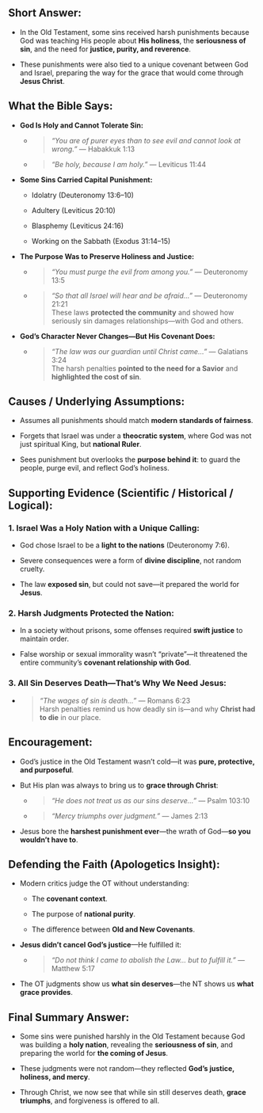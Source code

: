 ## Short Answer:

- In the Old Testament, some sins received harsh punishments because God was teaching His people about **His holiness**, the **seriousness of sin**, and the need for **justice, purity, and reverence**.
    
- These punishments were also tied to a unique covenant between God and Israel, preparing the way for the grace that would come through **Jesus Christ**.

## What the Bible Says:

- **God Is Holy and Cannot Tolerate Sin:**
    
    - > _“You are of purer eyes than to see evil and cannot look at wrong.”_ — Habakkuk 1:13
        
    - > _“Be holy, because I am holy.”_ — Leviticus 11:44
        
- **Some Sins Carried Capital Punishment:**
    
    - Idolatry (Deuteronomy 13:6–10)
        
    - Adultery (Leviticus 20:10)
        
    - Blasphemy (Leviticus 24:16)
        
    - Working on the Sabbath (Exodus 31:14–15)
        
- **The Purpose Was to Preserve Holiness and Justice:**
    
    - > _“You must purge the evil from among you.”_ — Deuteronomy 13:5
        
    - > _“So that all Israel will hear and be afraid…”_ — Deuteronomy 21:21  
        > These laws **protected the community** and showed how seriously sin damages relationships—with God and others.
        
- **God’s Character Never Changes—But His Covenant Does:**
    
    - > _“The law was our guardian until Christ came…”_ — Galatians 3:24  
        > The harsh penalties **pointed to the need for a Savior** and **highlighted the cost of sin**.

## Causes / Underlying Assumptions:

- Assumes all punishments should match **modern standards of fairness**.
    
- Forgets that Israel was under a **theocratic system**, where God was not just spiritual King, but **national Ruler**.
    
- Sees punishment but overlooks the **purpose behind it**: to guard the people, purge evil, and reflect God’s holiness.

## Supporting Evidence (Scientific / Historical / Logical):

### 1. **Israel Was a Holy Nation with a Unique Calling:**

- God chose Israel to be a **light to the nations** (Deuteronomy 7:6).
    
- Severe consequences were a form of **divine discipline**, not random cruelty.
    
- The law **exposed sin**, but could not save—it prepared the world for **Jesus**.
    

### 2. **Harsh Judgments Protected the Nation:**

- In a society without prisons, some offenses required **swift justice** to maintain order.
    
- False worship or sexual immorality wasn’t “private”—it threatened the entire community’s **covenant relationship with God**.
    

### 3. **All Sin Deserves Death—That’s Why We Need Jesus:**

- > _“The wages of sin is death…”_ — Romans 6:23  
    > Harsh penalties remind us how deadly sin is—and why **Christ had to die** in our place.

## Encouragement:

- God’s justice in the Old Testament wasn’t cold—it was **pure, protective, and purposeful**.
    
- But His plan was always to bring us to **grace through Christ**:
    
    - > _“He does not treat us as our sins deserve…”_ — Psalm 103:10
        
    - > _“Mercy triumphs over judgment.”_ — James 2:13
        
- Jesus bore the **harshest punishment ever**—the wrath of God—**so you wouldn’t have to**.

## Defending the Faith (Apologetics Insight):

- Modern critics judge the OT without understanding:
    
    - The **covenant context**.
        
    - The purpose of **national purity**.
        
    - The difference between **Old and New Covenants**.
        
- **Jesus didn’t cancel God’s justice**—He fulfilled it:
    
    - > _“Do not think I came to abolish the Law… but to fulfill it.”_ — Matthew 5:17
        
- The OT judgments show us **what sin deserves**—the NT shows us **what grace provides**.

## Final Summary Answer:

- Some sins were punished harshly in the Old Testament because God was building a **holy nation**, revealing the **seriousness of sin**, and preparing the world for **the coming of Jesus**.
    
- These judgments were not random—they reflected **God’s justice, holiness, and mercy**.
    
- Through Christ, we now see that while sin still deserves death, **grace triumphs**, and forgiveness is offered to all.